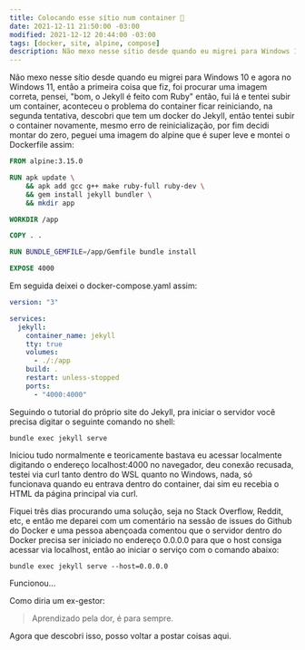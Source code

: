 ```yaml
---
title: Colocando esse sítio num container 🐳
date: 2021-12-11 21:50:00 -03:00
modified: 2021-12-12 20:44:00 -03:00
tags: [docker, site, alpine, compose]
description: Não mexo nesse sítio desde quando eu migrei para Windows 10 e agora no Windows 11.
---
```


Não mexo nesse sítio desde quando eu migrei para Windows 10 e agora no Windows 11, então a primeira coisa que fiz, foi procurar uma imagem correta, pensei, "bom, o Jekyll é feito com Ruby" então, fui lá e tentei subir um container, aconteceu o problema do container ficar reiniciando, na segunda tentativa, descobri que tem um docker do Jekyll, então tentei subir o container novamente, mesmo erro de reinicialização, por fim decidi montar do zero, peguei uma imagem do alpine que é super leve e montei o Dockerfile assim:

```dockerfile
FROM alpine:3.15.0

RUN apk update \
    && apk add gcc g++ make ruby-full ruby-dev \
    && gem install jekyll bundler \
    && mkdir app

WORKDIR /app

COPY . .

RUN BUNDLE_GEMFILE=/app/Gemfile bundle install

EXPOSE 4000
```

Em seguida deixei o docker-compose.yaml assim:

```yaml
version: "3"

services:
  jekyll:
    container_name: jekyll
    tty: true
    volumes:
      - ./:/app
    build: .
    restart: unless-stopped
    ports:
      - "4000:4000"
```

Seguindo o tutorial do próprio site do Jekyll, pra iniciar o servidor você precisa digitar o seguinte comando no shell:

```shell
bundle exec jekyll serve
```

Iniciou tudo normalmente e teoricamente bastava eu acessar localmente digitando o endereço localhost:4000 no navegador, deu conexão recusada, testei via curl tanto dentro do WSL quanto no Windows, nada, só funcionava quando eu entrava dentro do container, dai sim eu recebia o HTML da página principal via curl.

Fiquei três dias procurando uma solução, seja no Stack Overflow, Reddit, etc, e então me deparei com um comentário na sessão de issues do Github do Docker e uma pessoa abençoada comentou que o servidor dentro do Docker precisa ser iniciado no endereço 0.0.0.0 para que o host consiga acessar via localhost, então ao iniciar o serviço com o comando abaixo:

```shell
bundle exec jekyll serve --host=0.0.0.0
```

Funcionou...

Como diria um ex-gestor:

> Aprendizado pela dor, é para sempre.

Agora que descobri isso, posso voltar a postar coisas aqui.